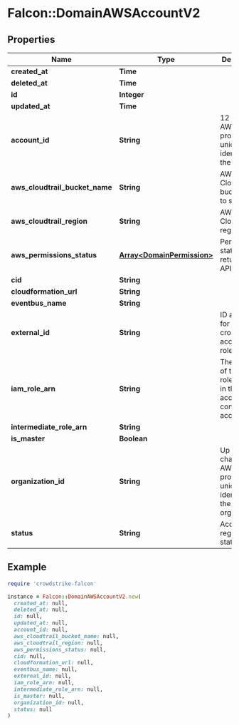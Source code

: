 # Falcon::DomainAWSAccountV2

## Properties

| Name | Type | Description | Notes |
| ---- | ---- | ----------- | ----- |
| **created_at** | **Time** |  |  |
| **deleted_at** | **Time** |  |  |
| **id** | **Integer** |  |  |
| **updated_at** | **Time** |  |  |
| **account_id** | **String** | 12 digit AWS provided unique identifier for the account. | [optional] |
| **aws_cloudtrail_bucket_name** | **String** | AWS CloudTrail bucket name to store logs. | [optional] |
| **aws_cloudtrail_region** | **String** | AWS CloudTrail region. | [optional] |
| **aws_permissions_status** | [**Array&lt;DomainPermission&gt;**](DomainPermission.md) | Permissions status returned via API. |  |
| **cid** | **String** |  | [optional] |
| **cloudformation_url** | **String** |  | [optional] |
| **eventbus_name** | **String** |  | [optional] |
| **external_id** | **String** | ID assigned for use with cross account IAM role access. | [optional] |
| **iam_role_arn** | **String** | The full arn of the IAM role created in this account to control access. | [optional] |
| **intermediate_role_arn** | **String** |  | [optional] |
| **is_master** | **Boolean** |  |  |
| **organization_id** | **String** | Up to 34 character AWS provided unique identifier for the organization. | [optional] |
| **status** | **String** | Account registration status. | [optional] |

## Example

```ruby
require 'crowdstrike-falcon'

instance = Falcon::DomainAWSAccountV2.new(
  created_at: null,
  deleted_at: null,
  id: null,
  updated_at: null,
  account_id: null,
  aws_cloudtrail_bucket_name: null,
  aws_cloudtrail_region: null,
  aws_permissions_status: null,
  cid: null,
  cloudformation_url: null,
  eventbus_name: null,
  external_id: null,
  iam_role_arn: null,
  intermediate_role_arn: null,
  is_master: null,
  organization_id: null,
  status: null
)
```

